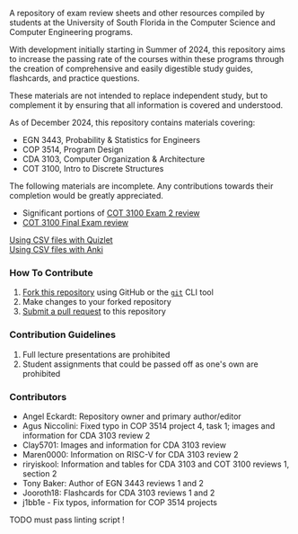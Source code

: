 A repository of exam review sheets and other resources compiled by students at the University of South Florida
in the Computer Science and Computer Engineering programs.

With development initially starting in Summer of 2024, this repository aims to increase the passing rate of the courses
within these programs through the creation of comprehensive and easily digestible study guides, flashcards,
and practice questions.

These materials are not intended to replace independent study, but to complement it
by ensuring that all information is covered and understood.

As of December 2024, this repository contains materials covering:

- EGN 3443, Probability & Statistics for Engineers
- COP 3514, Program Design
- CDA 3103, Computer Organization & Architecture
- COT 3100, Intro to Discrete Structures

The following materials are incomplete.
Any contributions towards their completion would be greatly appreciated.

- Significant portions of [COT 3100 Exam 2 review](./COT%203100%20Intro%20to%20Discrete%20Structures/studyguides/cot3100_exam2_review.md)
- [COT 3100 Final Exam review](./COT%203100%20Intro%20to%20Discrete%20Structures/studyguides/cot3100_exam3_review.md)

[Using CSV files with Quizlet](https://help.quizlet.com/hc/en-us/articles/360029977151-Creating-sets-by-importing-content)<br>
[Using CSV files with Anki](https://superuser.com/questions/698902/can-i-create-an-anki-deck-from-a-csv-file)

### How To Contribute

1. [Fork this repository](https://docs.github.com/en/pull-requests/collaborating-with-pull-requests/working-with-forks/fork-a-repo)
   using GitHub or the [`git`](https://git-scm.com/downloads/win) CLI tool
2. Make changes to your forked repository
3. [Submit a pull request](https://docs.github.com/en/pull-requests/collaborating-with-pull-requests/proposing-changes-to-your-work-with-pull-requests/about-pull-requests)
   to this repository

### Contribution Guidelines

1. Full lecture presentations are prohibited
2. Student assignments that could be passed off as one's own are prohibited

### Contributors

- Angel Eckardt: Repository owner and primary author/editor
- Agus Niccolini: Fixed typo in COP 3514 project 4, task 1; images and information for CDA 3103 review 2
- Clay5701: Images and information for CDA 3103 review
- Maren0000: Information on RISC-V for CDA 3103 review 2
- riryiskool: Information and tables for CDA 3103 and COT 3100 reviews 1, section 2
- Tony Baker: Author of EGN 3443 reviews 1 and 2
- Jooroth18: Flashcards for CDA 3103 reviews 1 and 2
- j1bb1e - Fix typos, information for COP 3514 projects

TODO must pass linting script !